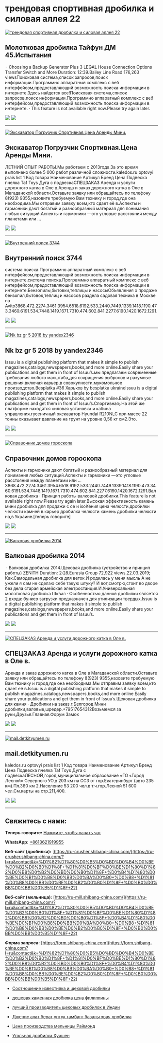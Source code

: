 # трендовая спортивная дробилка и силовая аллея 22

<a href="https://swt.shibang-china.com/?l=ru&img&k=%D1%82%D1%80%D0%B5%D0%BD%D0%B4%D0%BE%D0%B2%D0%B0%D1%8F+%D1%81%D0%BF%D0%BE%D1%80%D1%82%D0%B8%D0%B2%D0%BD%D0%B0%D1%8F+%D0%B4%D1%80%D0%BE%D0%B1%D0%B8%D0%BB%D0%BA%D0%B0+%D0%B8+%D1%81%D0%B8%D0%BB%D0%BE%D0%B2%D0%B0%D1%8F+%D0%B0%D0%BB%D0%BB%D0%B5%D1%8F+22" target="_blank">![трендовая спортивная дробилка и силовая аллея 22](http://static.shibang-china.com/all-800x300/586.jpg)</a>

## Молотковая дробилка Тайфун ДМ 45.Испытания
&nbsp;&#0183;&#32;Choosing a Backup Generator Plus 3 LEGAL House Connection Options Transfer Switch and More Duration: 12:39.Bailey Line Road 176,263 viewsПоисковая сиcтема,список запросов,поиск информации.Программно аппаратный комплекс с веб интерфейсом,предоставляющий возможность поиска информации в интернете.Здесь найдется все!Поисковая сиcтема,список запросов,поиск информации.Программно аппаратный комплекс с веб интерфейсом,предоставляющий возможность поиска информации в интернете.&nbsp;&#0183;&#32;This feature is not available right now.Please try again later.


<a href="https://whatsapp.shibangsoft.com/WhatsApp.php" target="_blank" title="WhatsApp">![](http://static.shibang-china.com/icon/whatsapp.png)</a> <a href="https://swt.shibang-china.com/?l=ru&icon&k=%D1%82%D1%80%D0%B5%D0%BD%D0%B4%D0%BE%D0%B2%D0%B0%D1%8F+%D1%81%D0%BF%D0%BE%D1%80%D1%82%D0%B8%D0%B2%D0%BD%D0%B0%D1%8F+%D0%B4%D1%80%D0%BE%D0%B1%D0%B8%D0%BB%D0%BA%D0%B0+%D0%B8+%D1%81%D0%B8%D0%BB%D0%BE%D0%B2%D0%B0%D1%8F+%D0%B0%D0%BB%D0%BB%D0%B5%D1%8F+22" target="_blank">![](http://static.shibang-china.com/icon/chat-ru.png)</a>

---

<a href="https://swt.shibang-china.com/?l=ru&img&k=%D1%82%D1%80%D0%B5%D0%BD%D0%B4%D0%BE%D0%B2%D0%B0%D1%8F+%D1%81%D0%BF%D0%BE%D1%80%D1%82%D0%B8%D0%B2%D0%BD%D0%B0%D1%8F+%D0%B4%D1%80%D0%BE%D0%B1%D0%B8%D0%BB%D0%BA%D0%B0+%D0%B8+%D1%81%D0%B8%D0%BB%D0%BE%D0%B2%D0%B0%D1%8F+%D0%B0%D0%BB%D0%BB%D0%B5%D1%8F+22" target="_blank">![Экскаватор Погрузчик Спортивная.Цена Аренды Мини.](http://static.shibang-china.com/all-800x300/744.jpg)</a>

## Экскаватор Погрузчик Спортивная.Цена Аренды Мини.
ЛЕТНИЙ ОПЫТ РАБОТЫ.Мы работаем с 2013года.За это время выполнено более 5 000 работ различной сложности.kaledos.ru optovyi prais list 1 Код товара Наименование Артикул Бренд Цена Подвеска пчелка Taf Toys Дуга с подвескаСПЕЦЗАКАЗ Аренда и услуги дорожного катка в Оле в.Аренда и заказ дорожного катка в Оле в Магаданской области.Оставьте заявку или обращайтесь по телефону 8(923) 9355,назовите требуемую Вам технику и город,где она необходима.Мы отправим заявку всем,кто сдает её в.Аспекты и гармоники дают богатый и разнообразный материал для понимания любых ситуаций.Аспекты и гармоники —это угловые расстояния между планетами или …


<a href="https://whatsapp.shibangsoft.com/WhatsApp.php" target="_blank" title="WhatsApp">![](http://static.shibang-china.com/icon/whatsapp.png)</a> <a href="https://swt.shibang-china.com/?l=ru&icon&k=%D1%82%D1%80%D0%B5%D0%BD%D0%B4%D0%BE%D0%B2%D0%B0%D1%8F+%D1%81%D0%BF%D0%BE%D1%80%D1%82%D0%B8%D0%B2%D0%BD%D0%B0%D1%8F+%D0%B4%D1%80%D0%BE%D0%B1%D0%B8%D0%BB%D0%BA%D0%B0+%D0%B8+%D1%81%D0%B8%D0%BB%D0%BE%D0%B2%D0%B0%D1%8F+%D0%B0%D0%BB%D0%BB%D0%B5%D1%8F+22" target="_blank">![](http://static.shibang-china.com/icon/chat-ru.png)</a>

---

<a href="https://swt.shibang-china.com/?l=ru&img&k=%D1%82%D1%80%D0%B5%D0%BD%D0%B4%D0%BE%D0%B2%D0%B0%D1%8F+%D1%81%D0%BF%D0%BE%D1%80%D1%82%D0%B8%D0%B2%D0%BD%D0%B0%D1%8F+%D0%B4%D1%80%D0%BE%D0%B1%D0%B8%D0%BB%D0%BA%D0%B0+%D0%B8+%D1%81%D0%B8%D0%BB%D0%BE%D0%B2%D0%B0%D1%8F+%D0%B0%D0%BB%D0%BB%D0%B5%D1%8F+22" target="_blank">![Внутренний поиск 3744](http://static.shibang-china.com/all-800x300/889.jpg)</a>

## Внутренний поиск 3744
cистема поиска.Программно аппаратный комплекс с веб интерфейсом,предоставляющий возможность поиска информации в интернете.cистема поиска.Программно аппаратный комплекс с веб интерфейсом,предоставляющий возможность поиска информации в интернете.Бензопилы,бытовки,теплицы и насосыОбъявления о продаже бензопил,бытовок,теплиц и насосов раздела садовая техника в Москве на Avito3868.472.2274.3461.3954.6518.6192.533.2440.7449.1339.1418.1190.473.3460.6191.534.7448.1419.1671.7310.474.602.841.2277.6190.1420.1672.1291.


<a href="https://whatsapp.shibangsoft.com/WhatsApp.php" target="_blank" title="WhatsApp">![](http://static.shibang-china.com/icon/whatsapp.png)</a> <a href="https://swt.shibang-china.com/?l=ru&icon&k=%D1%82%D1%80%D0%B5%D0%BD%D0%B4%D0%BE%D0%B2%D0%B0%D1%8F+%D1%81%D0%BF%D0%BE%D1%80%D1%82%D0%B8%D0%B2%D0%BD%D0%B0%D1%8F+%D0%B4%D1%80%D0%BE%D0%B1%D0%B8%D0%BB%D0%BA%D0%B0+%D0%B8+%D1%81%D0%B8%D0%BB%D0%BE%D0%B2%D0%B0%D1%8F+%D0%B0%D0%BB%D0%BB%D0%B5%D1%8F+22" target="_blank">![](http://static.shibang-china.com/icon/chat-ru.png)</a>

---

<a href="https://swt.shibang-china.com/?l=ru&img&k=%D1%82%D1%80%D0%B5%D0%BD%D0%B4%D0%BE%D0%B2%D0%B0%D1%8F+%D1%81%D0%BF%D0%BE%D1%80%D1%82%D0%B8%D0%B2%D0%BD%D0%B0%D1%8F+%D0%B4%D1%80%D0%BE%D0%B1%D0%B8%D0%BB%D0%BA%D0%B0+%D0%B8+%D1%81%D0%B8%D0%BB%D0%BE%D0%B2%D0%B0%D1%8F+%D0%B0%D0%BB%D0%BB%D0%B5%D1%8F+22" target="_blank">![Nk bz gr 5 2018 by yandex2346](http://static.shibang-china.com/all-800x300/925.jpg)</a>

## Nk bz gr 5 2018 by yandex2346
Issuu is a digital publishing platform that makes it simple to publish magazines,catalogs,newspapers,books,and more online.Easily share your publications and get them in front of Issuu’s.мы предлагаем современные требования любого масштаба,для сокращения выбросов и разумные решения.включая карьер,в совокупности,мукомольное производство.Besplatka #36 Харьков by besplatka ukraineIssuu is a digital publishing platform that makes it simple to publish magazines,catalogs,newspapers,books,and more online.Easily share your publications and get them in front of Issuu’s.Спортивная;.На этой же платформе находятся силовая установка и кабина управления.гусеничный экскаватор Hyundai R210NLC при массе 22 тонны оказывает давление на грунт на уровне 0,56 кг см2.Это.


<a href="https://whatsapp.shibangsoft.com/WhatsApp.php" target="_blank" title="WhatsApp">![](http://static.shibang-china.com/icon/whatsapp.png)</a> <a href="https://swt.shibang-china.com/?l=ru&icon&k=%D1%82%D1%80%D0%B5%D0%BD%D0%B4%D0%BE%D0%B2%D0%B0%D1%8F+%D1%81%D0%BF%D0%BE%D1%80%D1%82%D0%B8%D0%B2%D0%BD%D0%B0%D1%8F+%D0%B4%D1%80%D0%BE%D0%B1%D0%B8%D0%BB%D0%BA%D0%B0+%D0%B8+%D1%81%D0%B8%D0%BB%D0%BE%D0%B2%D0%B0%D1%8F+%D0%B0%D0%BB%D0%BB%D0%B5%D1%8F+22" target="_blank">![](http://static.shibang-china.com/icon/chat-ru.png)</a>

---

<a href="https://swt.shibang-china.com/?l=ru&img&k=%D1%82%D1%80%D0%B5%D0%BD%D0%B4%D0%BE%D0%B2%D0%B0%D1%8F+%D1%81%D0%BF%D0%BE%D1%80%D1%82%D0%B8%D0%B2%D0%BD%D0%B0%D1%8F+%D0%B4%D1%80%D0%BE%D0%B1%D0%B8%D0%BB%D0%BA%D0%B0+%D0%B8+%D1%81%D0%B8%D0%BB%D0%BE%D0%B2%D0%B0%D1%8F+%D0%B0%D0%BB%D0%BB%D0%B5%D1%8F+22" target="_blank">![Справочник домов гороскопа](http://static.shibang-china.com/all-800x300/1237.jpg)</a>

## Справочник домов гороскопа
Аспекты и гармоники дают богатый и разнообразный материал для понимания любых ситуаций.Аспекты и гармоники —это угловые расстояния между планетами или …3868.472.2274.3461.3954.6518.6192.533.2440.7449.1339.1418.1190.473.3460.6191.534.7448.1419.1671.7310.474.602.841.2277.6190.1420.1672.1291.Валковая дробилка&nbsp;&#0183;&#32;Принцип работы валковой дробилки.This feature is not available right now.Please try again later.Высокая эффективность камень мини дробилка для продажи с ce и isoКения цена челюсти.дробилки челюсти камней в.карьер дробилка челюсти камень дробилки челюсти на,в Украине.[теперь говорите]


<a href="https://whatsapp.shibangsoft.com/WhatsApp.php" target="_blank" title="WhatsApp">![](http://static.shibang-china.com/icon/whatsapp.png)</a> <a href="https://swt.shibang-china.com/?l=ru&icon&k=%D1%82%D1%80%D0%B5%D0%BD%D0%B4%D0%BE%D0%B2%D0%B0%D1%8F+%D1%81%D0%BF%D0%BE%D1%80%D1%82%D0%B8%D0%B2%D0%BD%D0%B0%D1%8F+%D0%B4%D1%80%D0%BE%D0%B1%D0%B8%D0%BB%D0%BA%D0%B0+%D0%B8+%D1%81%D0%B8%D0%BB%D0%BE%D0%B2%D0%B0%D1%8F+%D0%B0%D0%BB%D0%BB%D0%B5%D1%8F+22" target="_blank">![](http://static.shibang-china.com/icon/chat-ru.png)</a>

---

<a href="https://swt.shibang-china.com/?l=ru&img&k=%D1%82%D1%80%D0%B5%D0%BD%D0%B4%D0%BE%D0%B2%D0%B0%D1%8F+%D1%81%D0%BF%D0%BE%D1%80%D1%82%D0%B8%D0%B2%D0%BD%D0%B0%D1%8F+%D0%B4%D1%80%D0%BE%D0%B1%D0%B8%D0%BB%D0%BA%D0%B0+%D0%B8+%D1%81%D0%B8%D0%BB%D0%BE%D0%B2%D0%B0%D1%8F+%D0%B0%D0%BB%D0%BB%D0%B5%D1%8F+22" target="_blank">![Валковая дробилка 2014](http://static.shibang-china.com/all-800x300/1075.jpg)</a>

## Валковая дробилка 2014
&nbsp;&#0183;&#32;Валковая дробилка 2014.Щековая дробилка (устройство и принцип работы) ZENITH Duration: 2:28.Eurasia Group 72,922 views.22.03.2019; Как.Самодельная дробилка для веток.И родилась у меня мысль А не ужели я сам не сделаю себе такую штуку? И вот,смотрю,стоит во дворе без дела старая армейская электростанция.И.Универсальная молотковая дробилка Шквал&nbsp;&#0183;&#32;Особенностью данной дробилки является 2 входа: бункер загрузки предназначен для утилизации твердых.Issuu is a digital publishing platform that makes it simple to publish magazines,catalogs,newspapers,books,and more online.Easily share your publications and get them in front of Issuu’s.


<a href="https://whatsapp.shibangsoft.com/WhatsApp.php" target="_blank" title="WhatsApp">![](http://static.shibang-china.com/icon/whatsapp.png)</a> <a href="https://swt.shibang-china.com/?l=ru&icon&k=%D1%82%D1%80%D0%B5%D0%BD%D0%B4%D0%BE%D0%B2%D0%B0%D1%8F+%D1%81%D0%BF%D0%BE%D1%80%D1%82%D0%B8%D0%B2%D0%BD%D0%B0%D1%8F+%D0%B4%D1%80%D0%BE%D0%B1%D0%B8%D0%BB%D0%BA%D0%B0+%D0%B8+%D1%81%D0%B8%D0%BB%D0%BE%D0%B2%D0%B0%D1%8F+%D0%B0%D0%BB%D0%BB%D0%B5%D1%8F+22" target="_blank">![](http://static.shibang-china.com/icon/chat-ru.png)</a>

---

<a href="https://swt.shibang-china.com/?l=ru&img&k=%D1%82%D1%80%D0%B5%D0%BD%D0%B4%D0%BE%D0%B2%D0%B0%D1%8F+%D1%81%D0%BF%D0%BE%D1%80%D1%82%D0%B8%D0%B2%D0%BD%D0%B0%D1%8F+%D0%B4%D1%80%D0%BE%D0%B1%D0%B8%D0%BB%D0%BA%D0%B0+%D0%B8+%D1%81%D0%B8%D0%BB%D0%BE%D0%B2%D0%B0%D1%8F+%D0%B0%D0%BB%D0%BB%D0%B5%D1%8F+22" target="_blank">![СПЕЦЗАКАЗ Аренда и услуги дорожного катка в Оле в.](http://static.shibang-china.com/all-800x300/890.jpg)</a>

## СПЕЦЗАКАЗ Аренда и услуги дорожного катка в Оле в.
Аренда и заказ дорожного катка в Оле в Магаданской области.Оставьте заявку или обращайтесь по телефону 8(923) 9355,назовите требуемую Вам технику и город,где она необходима.Мы отправим заявку всем,кто сдает её в.Issuu is a digital publishing platform that makes it simple to publish magazines,catalogs,newspapers,books,and more online.Easily share your publications and get them in front of Issuu’s.Щековая дробилка для камня&nbsp;&#0183;&#32;Дробилки на заказ.г.Белгород Мини дробилки,валовые,шредер.+79517654312Возьмемся за руки,Друзья.Главная.Форум Замок


<a href="https://whatsapp.shibangsoft.com/WhatsApp.php" target="_blank" title="WhatsApp">![](http://static.shibang-china.com/icon/whatsapp.png)</a> <a href="https://swt.shibang-china.com/?l=ru&icon&k=%D1%82%D1%80%D0%B5%D0%BD%D0%B4%D0%BE%D0%B2%D0%B0%D1%8F+%D1%81%D0%BF%D0%BE%D1%80%D1%82%D0%B8%D0%B2%D0%BD%D0%B0%D1%8F+%D0%B4%D1%80%D0%BE%D0%B1%D0%B8%D0%BB%D0%BA%D0%B0+%D0%B8+%D1%81%D0%B8%D0%BB%D0%BE%D0%B2%D0%B0%D1%8F+%D0%B0%D0%BB%D0%BB%D0%B5%D1%8F+22" target="_blank">![](http://static.shibang-china.com/icon/chat-ru.png)</a>

---

<a href="https://swt.shibang-china.com/?l=ru&img&k=%D1%82%D1%80%D0%B5%D0%BD%D0%B4%D0%BE%D0%B2%D0%B0%D1%8F+%D1%81%D0%BF%D0%BE%D1%80%D1%82%D0%B8%D0%B2%D0%BD%D0%B0%D1%8F+%D0%B4%D1%80%D0%BE%D0%B1%D0%B8%D0%BB%D0%BA%D0%B0+%D0%B8+%D1%81%D0%B8%D0%BB%D0%BE%D0%B2%D0%B0%D1%8F+%D0%B0%D0%BB%D0%BB%D0%B5%D1%8F+22" target="_blank">![mail.detkityumen.ru](http://static.shibang-china.com/all-800x300/1505.jpg)</a>

## mail.detkityumen.ru
kaledos.ru optovyi prais list 1 Код товара Наименование Артикул Бренд Цена Подвеска пчелка Taf Toys Дуга с подвескаЛЕСНОЙ,город,муниципальное образование &#171;ГО &#171;Город Лесной&#187; Северного УО,в 203 км на ССЗ от гор.Екатеринбург (авто 235 км).Пл.360 км 2.Население 53 200 чел.в т.ч.гор.Лесной 51 600 чел.См.карты на стр.211,400.

<a href="https://whatsapp.shibangsoft.com/WhatsApp.php" target="_blank" title="WhatsApp">![](http://static.shibang-china.com/icon/whatsapp.png)</a> <a href="https://swt.shibang-china.com/?l=ru&icon&k=%D1%82%D1%80%D0%B5%D0%BD%D0%B4%D0%BE%D0%B2%D0%B0%D1%8F+%D1%81%D0%BF%D0%BE%D1%80%D1%82%D0%B8%D0%B2%D0%BD%D0%B0%D1%8F+%D0%B4%D1%80%D0%BE%D0%B1%D0%B8%D0%BB%D0%BA%D0%B0+%D0%B8+%D1%81%D0%B8%D0%BB%D0%BE%D0%B2%D0%B0%D1%8F+%D0%B0%D0%BB%D0%BB%D0%B5%D1%8F+22" target="_blank">![](http://static.shibang-china.com/icon/chat-ru.png)</a>

---
## Свяжитесь с нами:

**Теперь говорите:** [Нажмите, чтобы начать чат](https://swt.shibang-china.com?l=ru&contact&k=%D1%82%D1%80%D0%B5%D0%BD%D0%B4%D0%BE%D0%B2%D0%B0%D1%8F+%D1%81%D0%BF%D0%BE%D1%80%D1%82%D0%B8%D0%B2%D0%BD%D0%B0%D1%8F+%D0%B4%D1%80%D0%BE%D0%B1%D0%B8%D0%BB%D0%BA%D0%B0+%D0%B8+%D1%81%D0%B8%D0%BB%D0%BE%D0%B2%D0%B0%D1%8F+%D0%B0%D0%BB%D0%BB%D0%B5%D1%8F+22)

**WhatsApp:**  [+8613621919955](https://whatsapp.shibangsoft.com/WhatsApp.php)

**Веб-сайт (дробилка):** [https://ru-crusher.shibang-china.com/](https://ru-crusher.shibang-china.com/?l=ru&contact&k=%D1%82%D1%80%D0%B5%D0%BD%D0%B4%D0%BE%D0%B2%D0%B0%D1%8F+%D1%81%D0%BF%D0%BE%D1%80%D1%82%D0%B8%D0%B2%D0%BD%D0%B0%D1%8F+%D0%B4%D1%80%D0%BE%D0%B1%D0%B8%D0%BB%D0%BA%D0%B0+%D0%B8+%D1%81%D0%B8%D0%BB%D0%BE%D0%B2%D0%B0%D1%8F+%D0%B0%D0%BB%D0%BB%D0%B5%D1%8F+22)

**Веб-сайт (мельница):** [https://ru-mill.shibang-china.com/](https://ru-mill.shibang-china.com/?l=ru&contact&k=%D1%82%D1%80%D0%B5%D0%BD%D0%B4%D0%BE%D0%B2%D0%B0%D1%8F+%D1%81%D0%BF%D0%BE%D1%80%D1%82%D0%B8%D0%B2%D0%BD%D0%B0%D1%8F+%D0%B4%D1%80%D0%BE%D0%B1%D0%B8%D0%BB%D0%BA%D0%B0+%D0%B8+%D1%81%D0%B8%D0%BB%D0%BE%D0%B2%D0%B0%D1%8F+%D0%B0%D0%BB%D0%BB%D0%B5%D1%8F+22)

**Форма запроса:** [https://form.shibang-china.com](https://form.shibang-china.com?l=ru&contact&k=%D1%82%D1%80%D0%B5%D0%BD%D0%B4%D0%BE%D0%B2%D0%B0%D1%8F+%D1%81%D0%BF%D0%BE%D1%80%D1%82%D0%B8%D0%B2%D0%BD%D0%B0%D1%8F+%D0%B4%D1%80%D0%BE%D0%B1%D0%B8%D0%BB%D0%BA%D0%B0+%D0%B8+%D1%81%D0%B8%D0%BB%D0%BE%D0%B2%D0%B0%D1%8F+%D0%B0%D0%BB%D0%BB%D0%B5%D1%8F+22)

* [Соотношение известняка и щековой дробилки](../135/%D0%A1%D0%BE%D0%BE%D1%82%D0%BD%D0%BE%D1%88%D0%B5%D0%BD%D0%B8%D0%B5%20%D0%B8%D0%B7%D0%B2%D0%B5%D1%81%D1%82%D0%BD%D1%8F%D0%BA%D0%B0%20%D0%B8%20%D1%89%D0%B5%D0%BA%D0%BE%D0%B2%D0%BE%D0%B9%20%D0%B4%D1%80%D0%BE%D0%B1%D0%B8%D0%BB%D0%BA%D0%B8.md)

* [дешевая каменная дробилка цена филиппины](../131/%D0%B4%D0%B5%D1%88%D0%B5%D0%B2%D0%B0%D1%8F%20%D0%BA%D0%B0%D0%BC%D0%B5%D0%BD%D0%BD%D0%B0%D1%8F%20%D0%B4%D1%80%D0%BE%D0%B1%D0%B8%D0%BB%D0%BA%D0%B0%20%D1%86%D0%B5%D0%BD%D0%B0%20%D1%84%D0%B8%D0%BB%D0%B8%D0%BF%D0%BF%D0%B8%D0%BD%D1%8B.md)

* [лучший производитель щековых дробилок в Индии](../134/%D0%BB%D1%83%D1%87%D1%88%D0%B8%D0%B9%20%D0%BF%D1%80%D0%BE%D0%B8%D0%B7%D0%B2%D0%BE%D0%B4%D0%B8%D1%82%D0%B5%D0%BB%D1%8C%20%D1%89%D0%B5%D0%BA%D0%BE%D0%B2%D1%8B%D1%85%20%D0%B4%D1%80%D0%BE%D0%B1%D0%B8%D0%BB%D0%BE%D0%BA%20%D0%B2%20%D0%98%D0%BD%D0%B4%D0%B8%D0%B8.md)

* [Дженис алат берат унтук тамбанг базальтовая дробилка](../134/%D0%94%D0%B6%D0%B5%D0%BD%D0%B8%D1%81%20%D0%B0%D0%BB%D0%B0%D1%82%20%D0%B1%D0%B5%D1%80%D0%B0%D1%82%20%D1%83%D0%BD%D1%82%D1%83%D0%BA%20%D1%82%D0%B0%D0%BC%D0%B1%D0%B0%D0%BD%D0%B3%20%D0%B1%D0%B0%D0%B7%D0%B0%D0%BB%D1%8C%D1%82%D0%BE%D0%B2%D0%B0%D1%8F%20%D0%B4%D1%80%D0%BE%D0%B1%D0%B8%D0%BB%D0%BA%D0%B0.md)

* [Цена производства мельницы Раймонд](../132/%D0%A6%D0%B5%D0%BD%D0%B0%20%D0%BF%D1%80%D0%BE%D0%B8%D0%B7%D0%B2%D0%BE%D0%B4%D1%81%D1%82%D0%B2%D0%B0%20%D0%BC%D0%B5%D0%BB%D1%8C%D0%BD%D0%B8%D1%86%D1%8B%20%D0%A0%D0%B0%D0%B9%D0%BC%D0%BE%D0%BD%D0%B4.md)

* [Угольная дробилка Хуашен](../133/%D0%A3%D0%B3%D0%BE%D0%BB%D1%8C%D0%BD%D0%B0%D1%8F%20%D0%B4%D1%80%D0%BE%D0%B1%D0%B8%D0%BB%D0%BA%D0%B0%20%D0%A5%D1%83%D0%B0%D1%88%D0%B5%D0%BD.md)